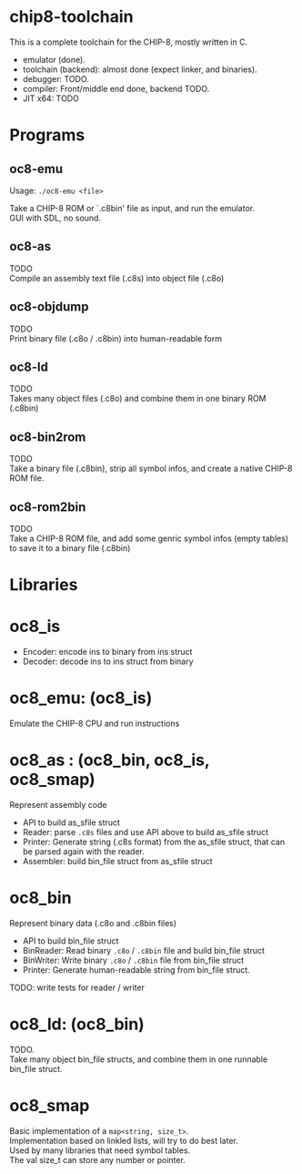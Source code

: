 
# chip8-toolchain

This is a complete toolchain for the CHIP-8, mostly written in C.  
- emulator (done).  
- toolchain (backend): almost done (expect linker, and binaries).  
- debugger: TODO.  
- compiler: Front/middle end done, backend TODO.  
- JIT x64: TODO

# Programs

## oc8-emu

Usage: `./oc8-emu <file>`

Take a CHIP-8 ROM or `.c8bin' file as input, and run the emulator.  
GUI with SDL, no sound.

## oc8-as

TODO  
Compile an assembly text file (.c8s) into object file (.c8o)

## oc8-objdump

TODO  
Print binary file (.c8o / .c8bin) into human-readable form

## oc8-ld

TODO  
Takes many object files (.c8o) and combine them in one binary ROM (.c8bin)

## oc8-bin2rom

TODO  
Take a binary file (.c8bin), strip all symbol infos, and create a native CHIP-8 ROM file.

## oc8-rom2bin

TODO  
Take a CHIP-8 ROM file, and add some genric symbol infos (empty tables) 
to save it to a binary file (.c8bin)


# Libraries

# oc8_is

- Encoder: encode ins to binary from ins struct
- Decoder: decode ins to ins struct from binary

# oc8_emu: (oc8_is)

Emulate the CHIP-8 CPU and run instructions

# oc8_as : (oc8_bin, oc8_is, oc8_smap)

Represent assembly code

- API to build as_sfile struct
- Reader: parse `.c8s` files and use API above to build as_sfile struct
- Printer: Generate string (.c8s format) from the as_sfile struct, 
that can be parsed again with the reader.
- Assembler: build bin_file struct from as_sfile struct

# oc8_bin

Represent binary data (.c8o and .c8bin files)

- API to build bin_file struct
- BinReader: Read binary `.c8o` / `.c8bin` file and build bin_file struct
- BinWriter: Write binary `.c8o` / `.c8bin` file from bin_file struct
- Printer: Generate human-readable string from bin_file struct.

TODO: write tests for reader / writer

# oc8_ld: (oc8_bin)

TODO.  
Take many object bin_file structs, and combine them in one runnable bin_file struct.  


# oc8_smap

Basic implementation of a `map<string, size_t>`.  
Implementation based on linkled lists, will try to do best later.  
Used by many libraries that need symbol tables.  
The val size_t can store any number or pointer.  

